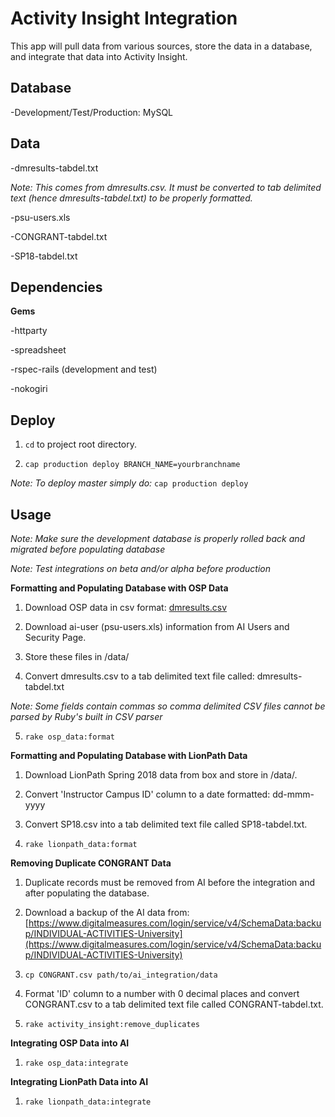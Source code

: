 # Activity Insight Integration

This app will pull data from various sources, store the data in a database, and integrate that data into Activity Insight.

## Database

  -Development/Test/Production: MySQL

## Data

  -dmresults-tabdel.txt   

  *Note: This comes from dmresults.csv.  It must be converted to tab delimited text (hence dmresults-tabdel.txt) to be properly formatted.* 

  -psu-users.xls

  -CONGRANT-tabdel.txt

  -SP18-tabdel.txt

## Dependencies

**Gems**

  -httparty

  -spreadsheet

  -rspec-rails (development and test)

  -nokogiri
## Deploy

  1. `cd` to project root directory.

  2. `cap production deploy BRANCH_NAME=yourbranchname`

  *Note: To deploy master simply do:* `cap production deploy`

## Usage

*Note: Make sure the development database is properly rolled back and migrated before populating database*

*Note: Test integrations on beta and/or alpha before production*

**Formatting and Populating Database with OSP Data**

  1. Download OSP data in csv format: [dmresults.csv](https://service.sims.psu.edu/digitalmeasures/dmresults.csv)

  2. Download ai-user (psu-users.xls) information from AI Users and Security Page. 

  3. Store these files in /data/

  4. Convert dmresults.csv to a tab delimited text file called: dmresults-tabdel.txt 

  *Note: Some fields contain commas so comma delimited CSV files cannot be parsed by Ruby's built in CSV parser*

  5. `rake osp_data:format`

**Formatting and Populating Database with LionPath Data**

  1. Download LionPath Spring 2018 data from box and store in /data/.

  2. Convert 'Instructor Campus ID' column to a date formatted: dd-mmm-yyyy

  3. Convert SP18.csv into a tab delimited text file called SP18-tabdel.txt.

  4. `rake lionpath_data:format`
 
**Removing Duplicate CONGRANT Data**

  1. Duplicate records must be removed from AI before the integration and after populating the database.

  2. Download a backup of the AI data from: [https://www.digitalmeasures.com/login/service/v4/SchemaData:backup/INDIVIDUAL-ACTIVITIES-University](https://www.digitalmeasures.com/login/service/v4/SchemaData:backup/INDIVIDUAL-ACTIVITIES-University)

  3. `cp CONGRANT.csv path/to/ai_integration/data`

  4. Format 'ID' column to a number with 0 decimal places and convert CONGRANT.csv to a tab delimited text file called CONGRANT-tabdel.txt. 

  5. `rake activity_insight:remove_duplicates`

**Integrating OSP Data into AI**

  1. `rake osp_data:integrate`

**Integrating LionPath Data into AI**

  1. `rake lionpath_data:integrate`

